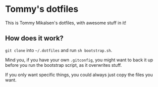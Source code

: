 # Tommy's dotfiles

This is Tommy Mikalsen's dotfiles, with awesome stuff in it!

## How does it work?

`git clone` into `~/.dotfiles` and run `sh bootstrap.sh`. 

Mind you, if you have your own `.gitconfig`, you might want to back it up before you run the bootstrap script, as it overwrites stuff.

If you only want specific things, you could always just copy the files you want.
